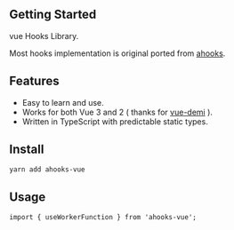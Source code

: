 ## Getting Started

vue Hooks Library.

Most hooks implementation is original ported from [ahooks](https://ahooks.js.org/docs).

## Features

- Easy to learn and use.
- Works for both Vue 3 and 2 ( thanks for [vue-demi](https://github.com/antfu/vue-demi) ).
- Written in TypeScript with predictable static types.

## Install

```
yarn add ahooks-vue
```

## Usage

```
import { useWorkerFunction } from 'ahooks-vue';
```
